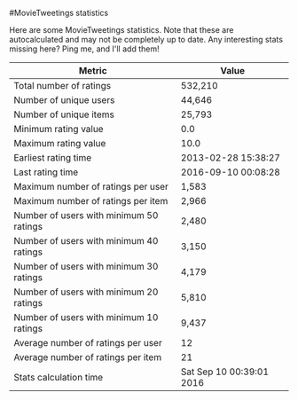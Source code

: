 #MovieTweetings statistics

Here are some MovieTweetings statistics. Note that these are autocalculated and may not be completely up to date. Any interesting stats missing here? Ping me, and I'll add them!

Metric | Value
--- | ---
Total number of ratings                 | 532,210
Number of unique users                  | 44,646
Number of unique items                  | 25,793
Minimum rating value                    | 0.0
Maximum rating value                    | 10.0
Earliest rating time                    | 2013-02-28 15:38:27
Last rating time                        | 2016-09-10 00:08:28
Maximum number of ratings per user      | 1,583
Maximum number of ratings per item      | 2,966
Number of users with minimum 50 ratings | 2,480
Number of users with minimum 40 ratings | 3,150
Number of users with minimum 30 ratings | 4,179
Number of users with minimum 20 ratings | 5,810
Number of users with minimum 10 ratings | 9,437
Average number of ratings per user      | 12
Average number of ratings per item      | 21
Stats calculation time                  | Sat Sep 10 00:39:01 2016

